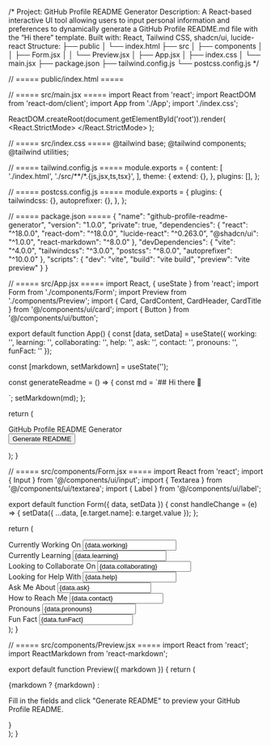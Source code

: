 /*
Project: GitHub Profile README Generator
Description: A React-based interactive UI tool allowing users to input personal information and preferences to dynamically generate a GitHub Profile README.md file with the “Hi there” template.
Built with: React, Tailwind CSS, shadcn/ui, lucide-react
Structure:
  ├── public
  │   └── index.html
  ├── src
  │   ├── components
  │   │   ├── Form.jsx
  │   │   └── Preview.jsx
  │   ├── App.jsx
  │   ├── index.css
  │   └── main.jsx
  ├── package.json
  ├── tailwind.config.js
  └── postcss.config.js
*/

// ===== public/index.html =====
<html lang="en">
  <head>
    <meta charset="UTF-8" />
    <meta name="viewport" content="width=device-width, initial-scale=1.0" />
    <title>GitHub Profile README Generator</title>
  </head>
  <body>
    <div id="root"></div>
    <script type="module" src="/src/main.jsx"></script>
  </body>
</html>

// ===== src/main.jsx =====
import React from 'react';
import ReactDOM from 'react-dom/client';
import App from './App';
import './index.css';

ReactDOM.createRoot(document.getElementById('root')).render(
  <React.StrictMode>
    <App />
  </React.StrictMode>
);

// ===== src/index.css =====
@tailwind base;
@tailwind components;
@tailwind utilities;

// ===== tailwind.config.js =====
module.exports = {
  content: [
    './index.html',
    './src/**/*.{js,jsx,ts,tsx}',
  ],
  theme: {
    extend: {},
  },
  plugins: [],
};

// ===== postcss.config.js =====
module.exports = {
  plugins: {
    tailwindcss: {},
    autoprefixer: {},
  },
};

// ===== package.json =====
{
  "name": "github-profile-readme-generator",
  "version": "1.0.0",
  "private": true,
  "dependencies": {
    "react": "^18.0.0",
    "react-dom": "^18.0.0",
    "lucide-react": "^0.263.0",
    "@shadcn/ui": "^1.0.0",
    "react-markdown": "^8.0.0"
  },
  "devDependencies": {
    "vite": "^4.0.0",
    "tailwindcss": "^3.0.0",
    "postcss": "^8.0.0",
    "autoprefixer": "^10.0.0"
  },
  "scripts": {
    "dev": "vite",
    "build": "vite build",
    "preview": "vite preview"
  }
}

// ===== src/App.jsx =====
import React, { useState } from 'react';
import Form from './components/Form';
import Preview from './components/Preview';
import { Card, CardContent, CardHeader, CardTitle } from '@/components/ui/card';
import { Button } from '@/components/ui/button';

export default function App() {
  const [data, setData] = useState({
    working: '',
    learning: '',
    collaborating: '',
    help: '',
    ask: '',
    contact: '',
    pronouns: '',
    funFact: ''
  });

  const [markdown, setMarkdown] = useState('');

  const generateReadme = () => {
    const md = `## Hi there 👋

<!--
**USERNAME/USERNAME** is a ✨ _special_ ✨ repository because its \`README.md\` (this file) appears on your GitHub profile.

Here are some ideas to get you started:

- 🔭 I’m currently working on ${data.working}
- 🌱 I’m currently learning ${data.learning}
- 👯 I’m looking to collaborate on ${data.collaborating}
- 🤔 I’m looking for help with ${data.help}
- 💬 Ask me about ${data.ask}
- 📫 How to reach me: ${data.contact}
- 😄 Pronouns: ${data.pronouns}
- ⚡ Fun fact: ${data.funFact}
-->
`;
    setMarkdown(md);
  };

  return (
    <div className="min-h-screen bg-gray-50 p-4">
      <Card className="max-w-4xl mx-auto">
        <CardHeader>
          <CardTitle className="text-2xl">GitHub Profile README Generator</CardTitle>
        </CardHeader>
        <CardContent>
          <div className="grid grid-cols-1 lg:grid-cols-2 gap-6">
            <Form data={data} setData={setData} />
            <div className="flex flex-col">
              <div className="flex-1 overflow-auto border rounded p-4 bg-white">
                <Preview markdown={markdown} />
              </div>
              <Button onClick={generateReadme} className="mt-4 self-end">
                Generate README
              </Button>
            </div>
          </div>
        </CardContent>
      </Card>
    </div>
  );
}

// ===== src/components/Form.jsx =====
import React from 'react';
import { Input } from '@/components/ui/input';
import { Textarea } from '@/components/ui/textarea';
import { Label } from '@/components/ui/label';

export default function Form({ data, setData }) {
  const handleChange = (e) => {
    setData({ ...data, [e.target.name]: e.target.value });
  };

  return (
    <div className="space-y-4">
      <div>
        <Label>Currently Working On</Label>
        <Input name="working" value={data.working} onChange={handleChange} placeholder="e.g., my next web app" />
      </div>
      <div>
        <Label>Currently Learning</Label>
        <Input name="learning" value={data.learning} onChange={handleChange} placeholder="e.g., GraphQL" />
      </div>
      <div>
        <Label>Looking to Collaborate On</Label>
        <Input name="collaborating" value={data.collaborating} onChange={handleChange} placeholder="e.g., open source projects" />
      </div>
      <div>
        <Label>Looking for Help With</Label>
        <Input name="help" value={data.help} onChange={handleChange} placeholder="e.g., Docker" />
      </div>
      <div>
        <Label>Ask Me About</Label>
        <Input name="ask" value={data.ask} onChange={handleChange} placeholder="e.g., JavaScript, React" />
      </div>
      <div>
        <Label>How to Reach Me</Label>
        <Input name="contact" value={data.contact} onChange={handleChange} placeholder="Email, LinkedIn" />
      </div>
      <div>
        <Label>Pronouns</Label>
        <Input name="pronouns" value={data.pronouns} onChange={handleChange} placeholder="e.g., he/him, she/her" />
      </div>
      <div>
        <Label>Fun Fact</Label>
        <Input name="funFact" value={data.funFact} onChange={handleChange} placeholder="A random fun fact about you" />
      </div>
    </div>
  );
}

// ===== src/components/Preview.jsx =====
import React from 'react';
import ReactMarkdown from 'react-markdown';

export default function Preview({ markdown }) {
  return (
    <div className="prose max-w-none">
      {markdown ? <ReactMarkdown>{markdown}</ReactMarkdown> : <p className="text-gray-500">Fill in the fields and click "Generate README" to preview your GitHub Profile README.</p>}
    </div>
  );
}
